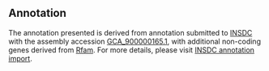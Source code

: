

Annotation
----------

The annotation presented is derived from annotation submitted to
[INSDC](http://www.insdc.org) with the assembly accession
[GCA\_900000165.1](http://www.ebi.ac.uk/ena/data/view/GCA_900000165.1),
with additional non-coding genes derived from
[Rfam](http://rfam.xfam.org/). For more details, please visit [INSDC
annotation
import](http://ensemblgenomes.org/info/data/insdc_annotation).
